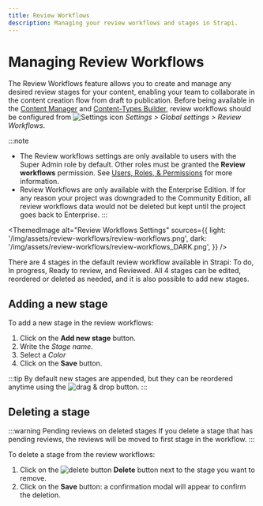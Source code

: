 ```yaml
---
title: Review Workflows
description: Managing your review workflows and stages in Strapi.
---
```


# Managing Review Workflows <EnterpriseBadge />

The Review Workflows feature allows you to create and manage any desired review stages for your content, enabling your team to collaborate in the content creation flow from draft to publication. Before being available in the [Content Manager](/user-docs/content-manager/reviewing-content) and [Content-Types Builder](/user-docs/content-type-builder), review workflows should be configured from ![Settings icon](/img/assets/icons/settings.svg) *Settings > Global settings > Review Workflows*.

:::note
- The Review workflows settings are only available to users with the Super Admin role by default. Other roles must be granted the **Review workflows** permission. See [Users, Roles, & Permissions](/user-docs/users-roles-permissions) for more information.
- Review Workflows are only available with the Enterprise Edition. If for any reason your project was downgraded to the Community Edition, all review workflows data would not be deleted but kept until the project goes back to Enterprise.
:::

<ThemedImage
  alt="Review Workflows Settings"
  sources={{
    light: '/img/assets/review-workflows/review-workflows.png',
    dark: '/img/assets/review-workflows/review-workflows_DARK.png',
  }}
/>

There are 4 stages in the default review workflow available in Strapi: To do, In progress, Ready to review, and Reviewed. All 4 stages can be edited, reordered or deleted as needed, and it is also possible to add new stages.

## Adding a new stage

To add a new stage in the review workflows:

1. Click on the **Add new stage** button.
2. Write the *Stage name*.
3. Select a *Color*
3. Click on the **Save** button.

:::tip
By default new stages are appended, but they can be reordered anytime using the ![drag & drop](/img/assets/icons/drag.svg) button.
:::

## Deleting a stage

:::warning Pending reviews on deleted stages
If you delete a stage that has pending reviews, the reviews will be moved to first stage in the workflow.
:::

To delete a stage from the review workflows:

1. Click on the ![delete button](/img/assets/icons/delete.svg) **Delete** button next to the stage you want to remove.
2. Click on the **Save** button: a confirmation modal will appear to confirm the deletion.

<FeedbackPlaceholder />

